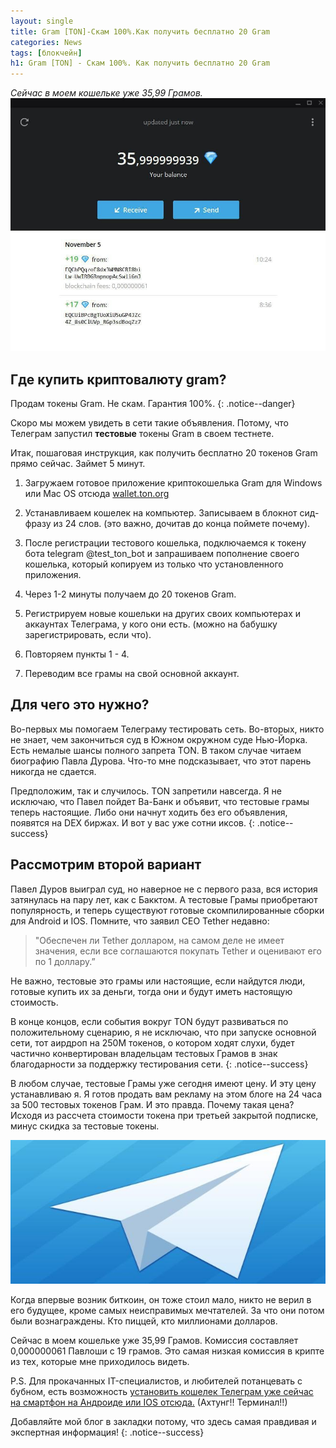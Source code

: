 ```yaml
---
layout: single
title: Gram [TON]-Скам 100%.Как получить бесплатно 20 Gram
categories: News
tags: [блокчейн]
h1: Gram [TON] - Скам 100%. Как получить бесплатно 20 Gram
---
```

*Сейчас в моем кошельке уже 35,99 Грамов.*
![gram](/assets/images/news/gram.jpg)

## Где купить криптовалюту gram?

Продам токены Gram. Не скам. Гарантия 100%.
{: .notice--danger}

Скоро мы можем увидеть в сети такие объявления. Потому, что Телеграм запустил **тестовые** токены Gram в своем тестнете.

Итак, пошаговая инструкция, как получить бесплатно 20 токенов Gram прямо сейчас. Займет 5 минут.

1. Загружаем готовое приложение криптокошелька Gram для Windows или Mac OS отсюда [wallet.ton.org](https://wallet.ton.org/)

2. Устанавливаем кошелек на компьютер. Записываем в блокнот сид-фразу из 24 слов. (это важно, дочитав до конца поймете почему).

3. После регистрации тестового кошелька, подключаемся к токену бота telegram  @test_ton_bot и запрашиваем пополнение своего кошелька, который копируем из только что установленного приложения.

4. Через 1-2 минуты получаем до 20 токенов Gram.

5. Регистрируем новые кошельки на других своих компьютерах и аккаунтах Телеграма, у кого они есть. (можно на бабушку зарегистрировать, если что).

6. Повторяем пункты 1 - 4.

7. Переводим все грамы на свой основной аккаунт.


## Для чего это нужно? 

Во-первых мы помогаем Телеграму тестировать сеть. Во-вторых, никто не знает, чем закончиться суд в Южном окружном суде Нью-Йорка. Есть немалые шансы полного запрета TON. В таком случае читаем биографию Павла Дурова. Что-то мне подсказывает, что этот парень никогда не сдается.

Предположим, так и случилось. TON запретили навсегда. Я не исключаю, что Павел пойдет Ва-Банк и объявит, что тестовые грамы теперь настоящие. Либо они начнут ходить без его объявления, появятся на DEX биржах. И вот у вас уже сотни иксов.
{: .notice--success}

## Рассмотрим второй вариант

Павел Дуров выиграл суд, но наверное не с первого раза, вся история затянулась на пару лет, как с Бакктом. А тестовые Грамы приобретают популярность, и теперь существуют готовые скомпилированные сборки для Android и IOS. Помните, что заявил CEO Tether недавно: 

> "Обеспечен ли Tether долларом, на самом деле не имеет значения, если все соглашаются покупать Tether и оценивают его по 1 доллару.” 

Не важно, тестовые это грамы или настоящие, если найдутся люди, готовые купить их за деньги, тогда они и будут иметь настоящую стоимость. 

В конце концов, если события вокруг TON будут развиваться по положительному сценарию, я не исключаю, что при запуске основной сети, тот аирдроп на 250М токенов, о котором ходят слухи, будет частично конвертирован владельцам тестовых Грамов в знак благодарности за поддержку тестирования сети.
{: .notice--success}

В любом случае, тестовые Грамы уже сегодня имеют цену. И эту цену устанавливаю я.  Я готов продать вам рекламу на этом блоге на 24 часа за 500 тестовых токенов Грам. И это правда. Почему такая цена? Исходя из рассчета стоимости токена при третьей закрытой подписке, минус скидка за тестовые токены. 

<a href="/assets/images/zarabotat/ton.jpg" class="image-popup">
	<img src="/assets/images/zarabotat/ton.jpg" alt="криптовалюта">
</a>


Когда впервые возник биткоин, он тоже стоил мало, никто не верил в его будущее, кроме самых неисправимых мечтателей. За что они потом были вознаграждены. Кто пиццей, кто миллионами долларов.

Сейчас в моем кошельке уже 35,99 Грамов. Комиссия составляет 0,000000061 Павлоши с 19 грамов. Это самая низкая комиссия в крипте из тех, которые мне приходилось видеть.

P.S. Для прокачанных IT-специалистов, и любителей потанцевать с бубном, есть возможность [установить кошелек Телеграм уже сейчас на смартфон на Андроиде или IOS отсюда.](https://github.com/ton-blockchain) (Ахтунг!! Терминал!!)

Добавляйте мой блог в закладки потому, что здесь самая правдивая и экспертная информация!
{: .notice--success}


